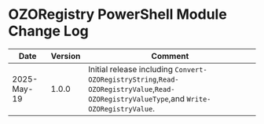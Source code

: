 # OZORegistry PowerShell Module Change Log

|Date|Version|Comment|
|----|-------|-------|
|2025-May-19|1.0.0|Initial release including `Convert-OZORegistryString`,`Read-OZORegistryValue`,`Read-OZORegistryValueType`,and `Write-OZORegistryValue`.|
